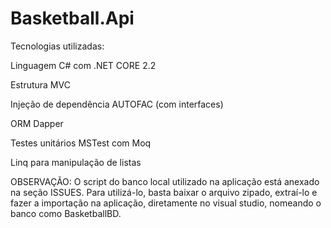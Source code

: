 # Basketball.Api

Tecnologias utilizadas:

Linguagem C# com .NET CORE 2.2

Estrutura MVC

Injeção de dependência AUTOFAC (com interfaces)

ORM Dapper

Testes unitários MSTest com Moq

Linq para manipulação de listas

OBSERVAÇÃO: O script do banco local utilizado na aplicação está anexado na seção ISSUES. Para utilizá-lo, basta baixar o arquivo zipado, extraí-lo e fazer a importação na aplicação, diretamente no visual studio, nomeando o banco como BasketballBD.
